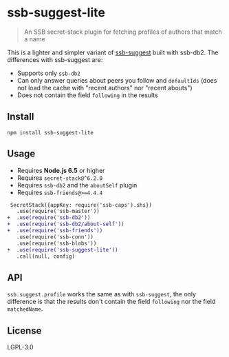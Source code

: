# ssb-suggest-lite

> An SSB secret-stack plugin for fetching profiles of authors that match a name

This is a lighter and simpler variant of [ssb-suggest](https://github.com/ssbc/ssb-suggest) built with ssb-db2. The differences with ssb-suggest are:

- Supports only `ssb-db2`
- Can only answer queries about peers you follow and `defaultIds` (does not load the cache with "recent authors" nor "recent abouts")
- Does not contain the field `following` in the results

## Install

```
npm install ssb-suggest-lite
```

## Usage

- Requires **Node.js 6.5** or higher
- Requires `secret-stack@^6.2.0`
- Requires `ssb-db2` and the `aboutSelf` plugin
- Requires `ssb-friends@>=4.4.4`

```diff
 SecretStack({appKey: require('ssb-caps').shs})
   .use(require('ssb-master'))
+  .use(require('ssb-db2'))
+  .use(require('ssb-db2/about-self'))
+  .use(require('ssb-friends'))
   .use(require('ssb-conn'))
   .use(require('ssb-blobs'))
+  .use(require('ssb-suggest-lite'))
   .call(null, config)
```

## API

`ssb.suggest.profile` works the same as with `ssb-suggest`, the only difference is that the results don't contain the field `following` nor the field `matchedName`.

## License

LGPL-3.0
